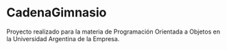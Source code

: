 # CadenaGimnasio
Proyecto realizado para la materia de Programación Orientada a Objetos en la Universidad Argentina de la Empresa.
